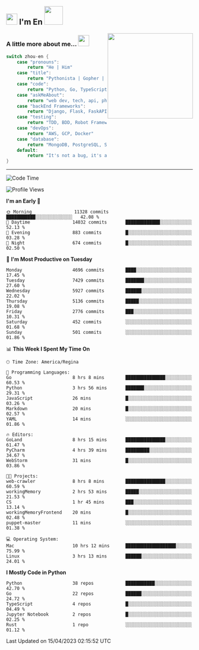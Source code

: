 <h2><img src="https://emojis.slackmojis.com/emojis/images/1531849430/4246/blob-sunglasses.gif?1531849430" width="30"/> I'm En <img src="https://media.giphy.com/media/12oufCB0MyZ1Go/giphy.gif" width="50"></h2>
<img align='right' src="https://media.giphy.com/media/M9gbBd9nbDrOTu1Mqx/giphy.gif" width="230">


### A little more about me... <img src="https://media.giphy.com/media/WUlplcMpOCEmTGBtBW/giphy.gif" width="30">  
<!--
```javascript
const zhou-en = {
    pronouns: "He" | "Him",
    title: "Pythonista" | "Gopher" | "Rustacean",
    code: ["Python", "Go", "Rust", "TypeScript"],
    askMeAbout: ["web dev", "tech", "app dev", "photography"],
    technologies: {
        backEnd: {
            python: ["Django", "Flask", "FaskAPI"],
            go: []
        },
        scraping: ["selenium", "scrapy", "spider"],
        testing: ["Robot Framework"],
        devOps: ["AWS", "Docker", "GCP", "Nginx"],
        databases: ["mongo", "postgresql", "sqlite"],
        misc: ["Firebase", "Heroku"]
    },
    architecture: ["Event Driven Architecture", "Microservices"],
    currentFocus: ["Temporal", "Rust"],
    funFact: "It's not a bug, it's a feature!"
};
```
  -->

```go
switch zhou-en {
    case "pronouns":
        return "He | Him"
    case "title":
        return "Pythonista | Gopher | Rustacean"
    case "code":
        return "Python, Go, TypeScript, Rust"
    case "askMeAbout":
        return "web dev, tech, api, photography, basketball"
    case "backEnd Frameworks":
        return "Django, Flask, FaskAPI, Temporal"
    case "testing":
        return "TDD, BDD, Robot Framework, pytest"
    case "devOps":
        return "AWS, GCP, Docker"
    case "database":
        return "MongoDB, PostgreSQL, Sqlit"
    default:
        return "It's not a bug, it's a feature!"
}
```




---
<!--START_SECTION:waka-->
![Code Time](http://img.shields.io/badge/Code%20Time-578%20hrs%2053%20mins-blue)

![Profile Views](http://img.shields.io/badge/Profile%20Views-0-blue)

**I'm an Early 🐤** 

```text
🌞 Morning                11328 commits       ███████████░░░░░░░░░░░░░░   42.08 % 
🌆 Daytime                14032 commits       █████████████░░░░░░░░░░░░   52.13 % 
🌃 Evening                883 commits         █░░░░░░░░░░░░░░░░░░░░░░░░   03.28 % 
🌙 Night                  674 commits         █░░░░░░░░░░░░░░░░░░░░░░░░   02.50 % 
```
📅 **I'm Most Productive on Tuesday** 

```text
Monday                   4696 commits        ████░░░░░░░░░░░░░░░░░░░░░   17.45 % 
Tuesday                  7429 commits        ███████░░░░░░░░░░░░░░░░░░   27.60 % 
Wednesday                5927 commits        ██████░░░░░░░░░░░░░░░░░░░   22.02 % 
Thursday                 5136 commits        █████░░░░░░░░░░░░░░░░░░░░   19.08 % 
Friday                   2776 commits        ███░░░░░░░░░░░░░░░░░░░░░░   10.31 % 
Saturday                 452 commits         ░░░░░░░░░░░░░░░░░░░░░░░░░   01.68 % 
Sunday                   501 commits         ░░░░░░░░░░░░░░░░░░░░░░░░░   01.86 % 
```


📊 **This Week I Spent My Time On** 

```text
🕑︎ Time Zone: America/Regina

💬 Programming Languages: 
Go                       8 hrs 8 mins        ███████████████░░░░░░░░░░   60.53 % 
Python                   3 hrs 56 mins       ███████░░░░░░░░░░░░░░░░░░   29.31 % 
JavaScript               26 mins             █░░░░░░░░░░░░░░░░░░░░░░░░   03.26 % 
Markdown                 20 mins             █░░░░░░░░░░░░░░░░░░░░░░░░   02.57 % 
YAML                     14 mins             ░░░░░░░░░░░░░░░░░░░░░░░░░   01.86 % 

🔥 Editors: 
GoLand                   8 hrs 15 mins       ███████████████░░░░░░░░░░   61.47 % 
PyCharm                  4 hrs 39 mins       █████████░░░░░░░░░░░░░░░░   34.67 % 
WebStorm                 31 mins             █░░░░░░░░░░░░░░░░░░░░░░░░   03.86 % 

🐱‍💻 Projects: 
web-crawler              8 hrs 8 mins        ███████████████░░░░░░░░░░   60.59 % 
workingMemory            2 hrs 53 mins       █████░░░░░░░░░░░░░░░░░░░░   21.53 % 
CS                       1 hr 45 mins        ███░░░░░░░░░░░░░░░░░░░░░░   13.14 % 
workingMemoryFrontend    20 mins             █░░░░░░░░░░░░░░░░░░░░░░░░   02.48 % 
puppet-master            11 mins             ░░░░░░░░░░░░░░░░░░░░░░░░░   01.38 % 

💻 Operating System: 
Mac                      10 hrs 12 mins      ███████████████████░░░░░░   75.99 % 
Linux                    3 hrs 13 mins       ██████░░░░░░░░░░░░░░░░░░░   24.01 % 
```

**I Mostly Code in Python** 

```text
Python                   38 repos            ███████████░░░░░░░░░░░░░░   42.70 % 
Go                       22 repos            ██████░░░░░░░░░░░░░░░░░░░   24.72 % 
TypeScript               4 repos             █░░░░░░░░░░░░░░░░░░░░░░░░   04.49 % 
Jupyter Notebook         2 repos             █░░░░░░░░░░░░░░░░░░░░░░░░   02.25 % 
Rust                     1 repo              ░░░░░░░░░░░░░░░░░░░░░░░░░   01.12 % 
```




 Last Updated on 15/04/2023 02:15:52 UTC
<!--END_SECTION:waka-->
